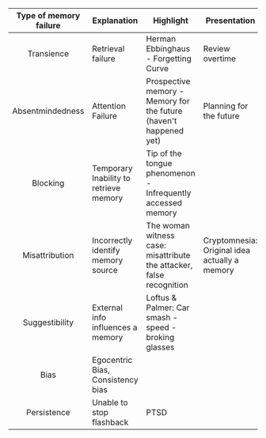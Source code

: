 | Type of memory failure | Explanation                            | Highlight                                                            | Presentation                                     |
|:-------------------------------------:| -------------------------------------- | -------------------------------------------------------------------- | --------------------------------------------- |
|       Transience       | Retrieval failure                      | Herman Ebbinghaus - Forgetting Curve                                 | Review overtime                              |
|    Absentmindedness    | Attention Failure                      | Prospective memory - Memory for the future (haven't happened yet)    | Planning for the future                       |
|        Blocking        | Temporary Inability to retrieve memory | Tip of the tongue phenomenon - Infrequently accessed memory          |                                               |
|     Misattribution     | Incorrectly identify memory source     | The woman witness case: misattribute the attacker, false recognition | Cryptomnesia: Original idea actually a memory |
|     Suggestibility     | External info influences a memory      | Loftus & Palmer: Car smash - speed - broking glasses                 |                                               |
|          Bias          | Egocentric Bias, Consistency bias      |                                                                      |                                               |
|      Persistence       | Unable to stop flashback               | PTSD                                                                 |                                               |
